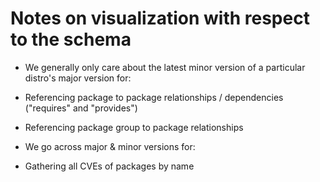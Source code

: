 # Notes on visualization with respect to the schema

- We generally only care about the latest minor version of a particular distro's major version for:
 - Referencing package to package relationships / dependencies ("requires" and "provides")
 - Referencing package group to package relationships

- We go across major & minor versions for:
 - Gathering all CVEs of packages by name


